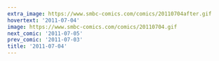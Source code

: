 ```yaml
---
extra_image: https://www.smbc-comics.com/comics/20110704after.gif
hovertext: '2011-07-04'
image: https://www.smbc-comics.com/comics/20110704.gif
next_comic: '2011-07-05'
prev_comic: '2011-07-03'
title: '2011-07-04'
---
```


